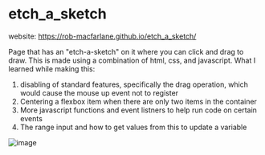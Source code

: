 # etch_a_sketch

website: https://rob-macfarlane.github.io/etch_a_sketch/

Page that has an "etch-a-sketch" on it where you can click and drag to draw. This is made using a combination of html, css, and javascript. What I learned while making this: 
1. disabling of standard features, specifically the drag operation, which would cause the mouse up event not to register
2. Centering a flexbox item when there are only two items in the container
3. More javascript functions and event listners to help run code on certain events
4. The range input and how to get values from this to update a variable

![image](https://user-images.githubusercontent.com/77376019/204077439-3a57f996-33cf-446f-bd54-b4eb20db8f20.png)
